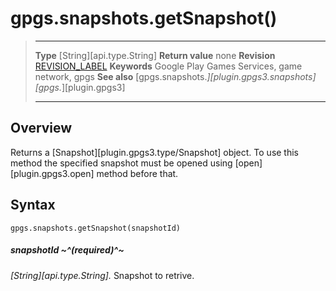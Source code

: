# gpgs.snapshots.getSnapshot()

> --------------------- ------------------------------------------------------------------------------------------
> __Type__              [String][api.type.String]
> __Return value__      none
> __Revision__          [REVISION_LABEL](REVISION_URL)
> __Keywords__          Google Play Games Services, game network, gpgs
> __See also__          [gpgs.snapshots.*][plugin.gpgs3.snapshots]
>                       [gpgs.*][plugin.gpgs3]
> --------------------- ------------------------------------------------------------------------------------------

## Overview

Returns a [Snapshot][plugin.gpgs3.type/Snapshot] object. To use this method the specified snapshot must be opened using [open][plugin.gpgs3.open] method before that.

## Syntax

	gpgs.snapshots.getSnapshot(snapshotId)

##### snapshotId ~^(required)^~
_[String][api.type.String]._ Snapshot to retrive.